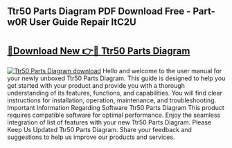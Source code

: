 ## Ttr50 Parts Diagram PDF Download Free - Part-w0R User Guide Repair ltC2U

# <h2><a href="http://dfpxjf0.blite.top/?on=Ttr50+Parts+Diagram">🔗Download New 👉🔴 Ttr50 Parts Diagram</a></h2>

[![Ttr50 Parts Diagram download](https://i.imgur.com/lujVjoI.png)](http://dfpxjf0.blite.top/?on=Ttr50+Parts+Diagram)
Hello and welcome to the user manual for your newly unboxed Ttr50 Parts Diagram. This guide is designed to help you get started with your product and provide you with a thorough understanding of its features, functions, and capabilities. You will find clear instructions for installation, operation, maintenance, and troubleshooting. Important Information Regarding Software Ttr50 Parts Diagram This product requires compatible software for optimal performance. Enjoy the seamless integration of list of features with your new Ttr50 Parts Diagram. Please Keep Us Updated Ttr50 Parts Diagram. Share your feedback and suggestions to help us improve our products and services.
